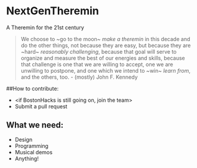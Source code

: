 # NextGenTheremin
A Theremin for the 21st century

>We choose to ~go to the moon~ *make a theremin* in this decade and do the other things, not because they are easy, but because they are ~hard~ *reasonably challenging*, because that goal will serve to organize and measure the best of our energies and skills, because that challenge is one that we are willing to accept, one we are unwilling to postpone, and one which we intend to ~win~ *learn from*, and the others, too.
      - (mostly) John F. Kennedy
  
##How to contribute:
  * \<if BostonHacks is still going on, join the team\>
  * Submit a pull request
  
## What we need:
* Design
* Programming
* Musical demos
* Anything!
